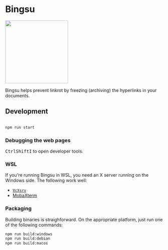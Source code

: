# Bingsu

<img src="./src/assets/img/Bingsu.png" width="200" />

Bingsu helps prevent linkrot by freezing (archiving) the hyperlinks in your documents.

## Development

```bash

npm run start

```

### Debugging the web pages

<kbd>Ctrl</kbd><kbd>Shift</kbd><kbd>I</kbd> to open developer tools.
### WSL

If you're running Bingsu in WSL, you need an X server running on the Windows side. The following work well:

- [`VcXsrv`](https://github.com/ArcticaProject/vcxsrv)
- [MobaXterm](https://mobaxterm.mobatek.net/)

### Packaging

Building binaries is straighforward. On the appropriate platform, just run one of the following commands:

```bash
npm run build:windows
npm run build:debian
npm run build:macos
```
